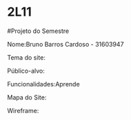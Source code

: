 # 2L11

#Projeto do Semestre

Nome:Bruno Barros Cardoso - 31603947

Tema do site:

Público-alvo: 

Funcionalidades:Aprende

Mapa do Site:

Wireframe:
